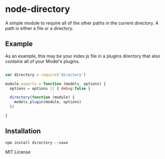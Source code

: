 node-directory
=========
A simple module to require all of the other paths in the current directory. A 
path is either a file or a directory.

Example
-------

As an example, this may be your index.js file in a plugins directory that also 
contains all of your Model's plugins.

```javascript

var directory = require('directory')

module.exports = function (models, options) {
  options = options || { debug:false }

  directory(function (module) {
    models.plugin(module, options)
  })

}

````

Installation
------------

    npm install directory --save


MIT License

